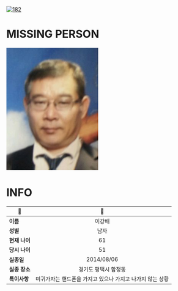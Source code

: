 [![182](https://img.shields.io/badge/%EC%8B%A4%EC%A2%85%EC%8B%A0%EA%B3%A0%EB%8A%94%20%EA%B5%AD%EB%B2%88%EC%97%86%EC%9D%B4-182-blue)](http://safe182.go.kr/index.do)

# MISSING PERSON

<img src="./missing_person.jpg">

# INFO

|🔑|💎|
|--|:--:|
|**이름**|이강배|
|**성별**|남자|
|**현재 나이**|61|
|**당시 나이**|51|
|**실종일**|2014/08/06|
|**실종 장소**|경기도 평택시 합정동 |
|**특이사항**|미귀가자는 핸드폰을 가지고 있으나 가지고 나가지 않는 상황|

